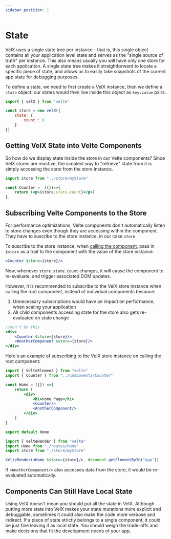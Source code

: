 ```yaml
---
sidebar_position: 1
---
```


# State

VelX uses a single state tree per instance - that is, this single object contains all your application level state and serves as the "single source of truth" per instance. This also means usually you will have only one store for each application. A single state tree makes it straightforward to locate a specific piece of state, and allows us to easily take snapshots of the current app state for debugging purposes.

To define a state, we need to first create a VelX instance, then we define a `state` object. our states would then live inside this object as `key:value` pairs.

```js
import { velX } from "velte"

const store = new velX({
    state: {
        count : 0
    }
})
```

## Getting VelX State into Velte Components

So how do we display state inside the store in our Velte components? Since VelX stores are reactive, the simplest way to "retrieve" state from it is simply accessing the state from the store instance.

```jsx title="Counter.jsx"
import store from "../store/myStore"

const Counter =  ({})=>{
    return (<p>{store.state.count}</p>)
}
```

## Subscribing Velte Components to the Store

For performance optimizations, Velte components don't automatically listen to store changes even though they are accessing within the component. They have to suscribe to the store instance, in our case `store`

To suscribe to the store instance, when [calling the component](../../components/basics.md#calling-components), pass in `$store` as a trait to the component with the value of the store instance.

```jsx
<Counter $store={store}/>
```

Now, whenever `store.state.count` changes, it will cause the component to re-evaluate, and trigger associated DOM updates.

However, it is recommended to subscribe to the VelX store instance when calling the root component, instead of individual components because:

1. Unnecessary subscriptions would have an impact on performance, when scaling your application
2. All child components accessing state for the store also gets re-evaluated on state change

```jsx
//don't do this
<div>
    <Counter $store={store}/>
    <AnotherComponent $store={store}/>
</div>
```

Here's an example of subscribing to the VelX store instance on calling the root component:

```jsx title="Home.jsx"
import { VelteElement } from "velte"
import { Counter } from "../components/Counter"

const Home = ({}) =>{
    return (
        <div>
            <h1>Home Page</h1>
            <Counter/>
            <AnotherComponent/>
        </div>
    )
}

export default Home
```

```jsx title="App.jsx"
import { VelteRender } from "velte"
import Home from "./routes/home"
import store from "./store/myStore"

VelteRender(<Home $store={store}/>, document.getElementById("app"))

```

If `<AnotherComponent/>` also accesses data from the store, it would be re-evaluated automatically.

## Components Can Still Have Local State

Using VelX doesn't mean you should put all the state in VelX. Although putting more state into VelX makes your state mutations more explicit and debuggable, sometimes it could also make the code more verbose and indirect. If a piece of state strictly belongs to a single component, it could be just fine leaving it as local state. You should weigh the trade-offs and make decisions that fit the development needs of your app.